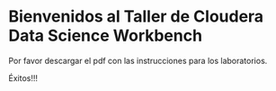 # Bienvenidos al Taller de Cloudera Data Science Workbench

Por favor descargar el pdf con las instrucciones para los laboratorios.

Éxitos!!!

